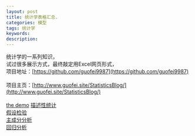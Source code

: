 ```yaml
---
layout: post
title: 统计学表格汇总.
categories: 模型
tags: 统计学
keywords:
description:
---
```


统计学的一系列知识，  
试过很多展示方式，最终敲定用Excel网页形式，  
项目地址：[https://github.com/guofei9987](https://github.com/guofei9987)<br>  
项目主页：[http://www.guofei.site/StatisticsBlog/](http://www.guofei.site/StatisticsBlog/)<br>  
<a href='http://www.guofei.site/StatisticsBlog/' target="StatisticsBlog">the demo</a>
<a href='http://www.guofei.site/StatisticsBlog/describe.htm' target="describe">描述性统计</a>
<br>
<a href='http://www.guofei.site/StatisticsBlog/HypothesisTesting.htm' target="HypothesisTesting">假设检验</a>
<br>
<a href='http://www.guofei.site/StatisticsBlog/pca.htm' target="pca">主成分分析</a>
<br>
<a href='http://www.guofei.site/StatisticsBlog/regression.htm'>回归分析</a>
